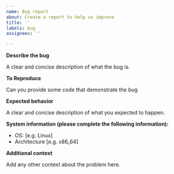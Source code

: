 ```yaml
---
name: Bug report
about: Create a report to help us improve
title: ''
labels: bug
assignees: ''

---
```


**Describe the bug**

A clear and concise description of what the bug is.

**To Reproduce**

Can you provide some code that demonstrate the bug

**Expected behavior**

A clear and concise description of what you expected to happen.

**System information (please complete the following information):**

 - OS: [e.g. Linux]
 - Architecture [e.g. x86_64]

**Additional context**

Add any other context about the problem here.
